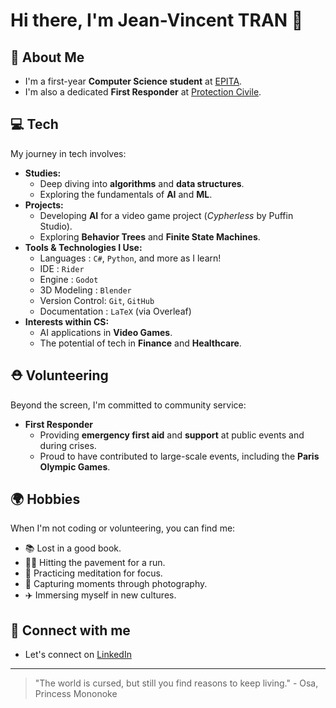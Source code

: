 # Hi there, I'm Jean-Vincent TRAN 👋

## 🚀 About Me

* I'm a first-year **Computer Science student** at [EPITA](https://www.epita.fr/).
* I'm also a dedicated **First Responder** at [Protection Civile](https://www.protection-civile.org/).

## 💻 Tech

My journey in tech involves:

* **Studies:**
    * Deep diving into **algorithms** and **data structures**.
    * Exploring the fundamentals of **AI** and **ML**.
* **Projects:**
    * Developing **AI** for a video game project (*Cypherless* by Puffin Studio).
    * Exploring **Behavior Trees** and **Finite State Machines**.
* **Tools & Technologies I Use:**
    * Languages      : `C#`, `Python`, and more as I learn!
    * IDE            : `Rider`
    * Engine         : `Godot`
    * 3D Modeling    : `Blender`
    * Version Control: `Git`, `GitHub`
    * Documentation  : `LaTeX` (via Overleaf)
* **Interests within CS:**
    * AI applications in **Video Games**.
    * The potential of tech in **Finance** and **Healthcare**.

## ⛑️ Volunteering

Beyond the screen, I'm committed to community service:

* **First Responder**
    * Providing **emergency first aid** and **support** at public events and during crises.
    * Proud to have contributed to large-scale events, including the **Paris Olympic Games**.

## 🌍 Hobbies

When I'm not coding or volunteering, you can find me:

* 📚 Lost in a good book.
* 🏃‍♂️ Hitting the pavement for a run.
* 🧘 Practicing meditation for focus.
* 📸 Capturing moments through photography.
* ✈️ Immersing myself in new cultures.

## 🔗 Connect with me

* Let's connect on [LinkedIn](https://www.linkedin.com/in/jeanvincenttran)

---

> "The world is cursed, but still you find reasons to keep living." - Osa, Princess Mononoke
